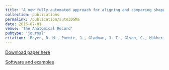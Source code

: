 ```yaml
---
title: "A new fully automated approach for aligning and comparing shapes"
collection: publications
permalink: /publication/auto3DGMa
date: 2015-07-01
venue: 'The Anatomical Record'
pubtype: 'journal'
citation: 'Boyer, D. M., Puente, J., Gladman, J. T., Glynn, C., Mukherjee, S., Yapuncich, G. S., and Daubechies, I. (2015). A new fully automated approach for aligning and comparing shapes.  The Anatomical Record, 298(1):249-276. doi:10.1002/ar.23084, https://anatomypubs.onlinelibrary.wiley.com/doi/10.1002/ar.23084'
---
```


[Download paper here](http://g-lynn.github.io/files/Boyer_et_al-2015a-The_Anatomical_Record.pdf)

[Software and examples](http://www2.stat.duke.edu/~sayan/auto3dgm/index.shtml)

